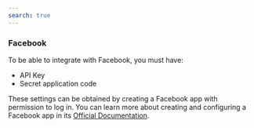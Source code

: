 ```yaml
---
search: true
---
```


### Facebook

To be able to integrate with Facebook, you must have:

- API Key
- Secret application code

These settings can be obtained by creating a Facebook app with permission to log in. You can learn more about creating and configuring a Facebook app in its [Official Documentation](https://developers.facebook.com/docs/facebook-login/).
